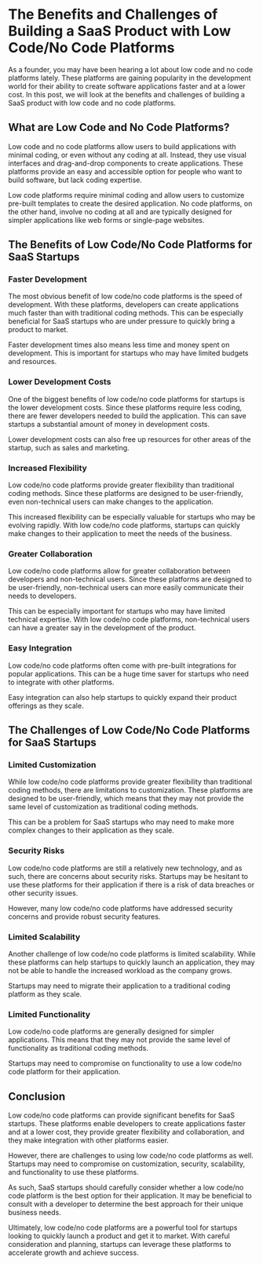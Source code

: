 # The Benefits and Challenges of Building a SaaS Product with Low Code/No Code Platforms

As a founder, you may have been hearing a lot about low code and no code platforms lately. These platforms are gaining popularity in the development world for their ability to create software applications faster and at a lower cost. In this post, we will look at the benefits and challenges of building a SaaS product with low code and no code platforms.

## What are Low Code and No Code Platforms?

Low code and no code platforms allow users to build applications with minimal coding, or even without any coding at all. Instead, they use visual interfaces and drag-and-drop components to create applications. These platforms provide an easy and accessible option for people who want to build software, but lack coding expertise.

Low code platforms require minimal coding and allow users to customize pre-built templates to create the desired application. No code platforms, on the other hand, involve no coding at all and are typically designed for simpler applications like web forms or single-page websites.

## The Benefits of Low Code/No Code Platforms for SaaS Startups

### Faster Development

The most obvious benefit of low code/no code platforms is the speed of development. With these platforms, developers can create applications much faster than with traditional coding methods. This can be especially beneficial for SaaS startups who are under pressure to quickly bring a product to market.

Faster development times also means less time and money spent on development. This is important for startups who may have limited budgets and resources.

### Lower Development Costs

One of the biggest benefits of low code/no code platforms for startups is the lower development costs. Since these platforms require less coding, there are fewer developers needed to build the application. This can save startups a substantial amount of money in development costs.

Lower development costs can also free up resources for other areas of the startup, such as sales and marketing.

### Increased Flexibility

Low code/no code platforms provide greater flexibility than traditional coding methods. Since these platforms are designed to be user-friendly, even non-technical users can make changes to the application.

This increased flexibility can be especially valuable for startups who may be evolving rapidly. With low code/no code platforms, startups can quickly make changes to their application to meet the needs of the business.

### Greater Collaboration

Low code/no code platforms allow for greater collaboration between developers and non-technical users. Since these platforms are designed to be user-friendly, non-technical users can more easily communicate their needs to developers.

This can be especially important for startups who may have limited technical expertise. With low code/no code platforms, non-technical users can have a greater say in the development of the product.

### Easy Integration

Low code/no code platforms often come with pre-built integrations for popular applications. This can be a huge time saver for startups who need to integrate with other platforms.

Easy integration can also help startups to quickly expand their product offerings as they scale.

## The Challenges of Low Code/No Code Platforms for SaaS Startups

### Limited Customization

While low code/no code platforms provide greater flexibility than traditional coding methods, there are limitations to customization. These platforms are designed to be user-friendly, which means that they may not provide the same level of customization as traditional coding methods.

This can be a problem for SaaS startups who may need to make more complex changes to their application as they scale.

### Security Risks

Low code/no code platforms are still a relatively new technology, and as such, there are concerns about security risks. Startups may be hesitant to use these platforms for their application if there is a risk of data breaches or other security issues.

However, many low code/no code platforms have addressed security concerns and provide robust security features.

### Limited Scalability

Another challenge of low code/no code platforms is limited scalability. While these platforms can help startups to quickly launch an application, they may not be able to handle the increased workload as the company grows.

Startups may need to migrate their application to a traditional coding platform as they scale.

### Limited Functionality

Low code/no code platforms are generally designed for simpler applications. This means that they may not provide the same level of functionality as traditional coding methods.

Startups may need to compromise on functionality to use a low code/no code platform for their application.

## Conclusion

Low code/no code platforms can provide significant benefits for SaaS startups. These platforms enable developers to create applications faster and at a lower cost, they provide greater flexibility and collaboration, and they make integration with other platforms easier.

However, there are challenges to using low code/no code platforms as well. Startups may need to compromise on customization, security, scalability, and functionality to use these platforms.

As such, SaaS startups should carefully consider whether a low code/no code platform is the best option for their application. It may be beneficial to consult with a developer to determine the best approach for their unique business needs.

Ultimately, low code/no code platforms are a powerful tool for startups looking to quickly launch a product and get it to market. With careful consideration and planning, startups can leverage these platforms to accelerate growth and achieve success.
